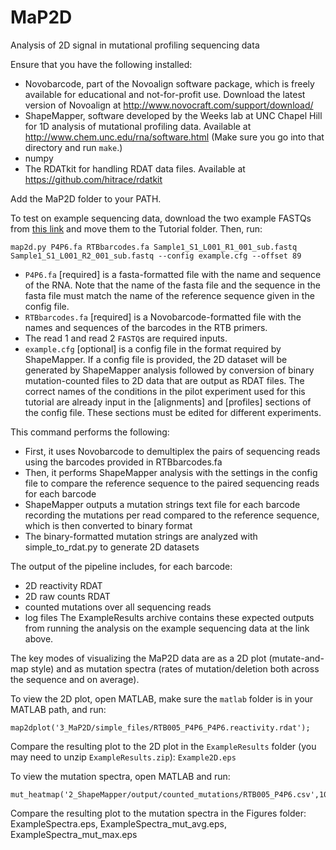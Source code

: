 # MaP2D

Analysis of 2D signal in mutational profiling sequencing data

Ensure that you have the following installed:

* Novobarcode, part of the Novoalign software package, which is freely available for educational and not-for-profit use. Download the latest version of Novoalign at http://www.novocraft.com/support/download/
* ShapeMapper, software developed by the Weeks lab at UNC Chapel Hill for 1D analysis of mutational profiling data. Available at http://www.chem.unc.edu/rna/software.html  (Make sure you go into that directory and run `make`.)
* numpy
* The RDATkit for handling RDAT data files. Available at https://github.com/hitrace/rdatkit

Add the MaP2D folder to your PATH.

To test on example sequencing data, download the two example FASTQs from [this link](https://www.dropbox.com/sh/0xrs2aypzzlims9/AACFa_pbuZ8QYB1O2rE-1fN-a?dl=0) and move them to the Tutorial folder. Then, run:

    map2d.py P4P6.fa RTBbarcodes.fa Sample1_S1_L001_R1_001_sub.fastq Sample1_S1_L001_R2_001_sub.fastq --config example.cfg --offset 89
* `P4P6.fa` [required] is a fasta-formatted file with the name and sequence of the RNA. Note that the name of the fasta file and the sequence in the fasta file must match the name of the reference sequence given in the config file.
* `RTBbarcodes.fa` [required] is a Novobarcode-formatted file with the names and sequences of the barcodes in the RTB primers.
* The read 1 and read 2 `FASTQ`s are required inputs.
* `example.cfg` [optional] is a config file in the format required by ShapeMapper. If a config file is provided, the 2D dataset will be generated by ShapeMapper analysis followed by conversion of binary mutation-counted files to 2D data that are output as RDAT files. The correct names of the conditions in the pilot experiment used for this tutorial are already input in the [alignments] and [profiles] sections of the config file. These sections must be edited for different experiments.

This command performs the following:
* First, it uses Novobarcode to demultiplex the pairs of sequencing reads using the barcodes provided in RTBbarcodes.fa
* Then, it performs ShapeMapper analysis with the settings in the config file to compare the reference sequence to the paired sequencing reads for each barcode
* ShapeMapper outputs a mutation strings text file for each barcode recording the mutations per read compared to the reference sequence, which is then converted to binary format
* The binary-formatted mutation strings are analyzed with simple_to_rdat.py to generate 2D datasets

The output of the pipeline includes, for each barcode:
* 2D reactivity RDAT
* 2D raw counts RDAT
* counted mutations over all sequencing reads
* log files
The ExampleResults archive contains these expected outputs from running the analysis on the example sequencing data at the link above.

The key modes of visualizing the MaP2D data are as a 2D plot (mutate-and-map style) and as mutation spectra (rates of mutation/deletion both across the sequence and on average).

To view the 2D plot, open MATLAB, make sure the `matlab` folder is in your MATLAB path, and run:

    map2dplot('3_MaP2D/simple_files/RTB005_P4P6_P4P6.reactivity.rdat');

Compare the resulting plot to the 2D plot in the `ExampleResults` folder (you may need to unzip `ExampleResults.zip`): `Example2D.eps`

To view the mutation spectra, open MATLAB and run:

    mut_heatmap('2_ShapeMapper/output/counted_mutations/RTB005_P4P6.csv',103:260,'',13);

Compare the resulting plot to the mutation spectra in the Figures folder: ExampleSpectra.eps, ExampleSpectra_mut_avg.eps, ExampleSpectra_mut_max.eps

